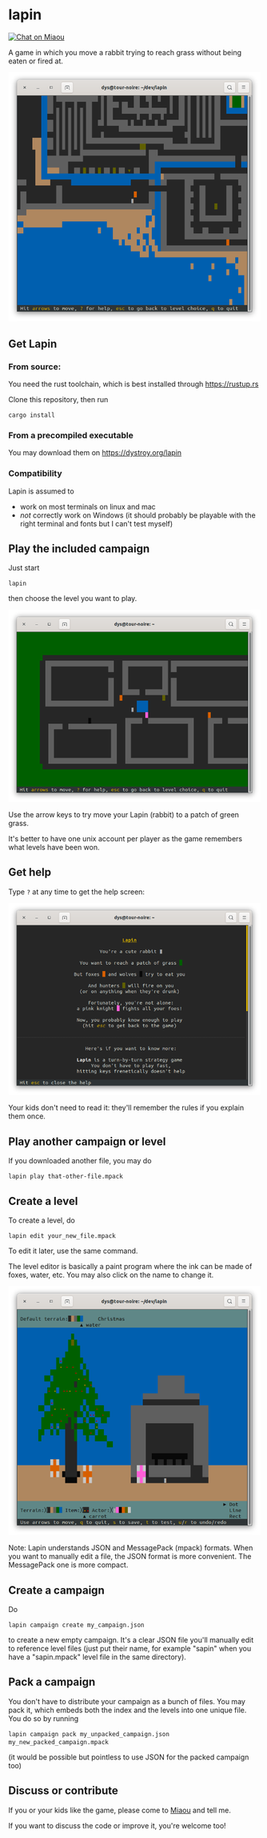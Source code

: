# lapin

[![Chat on Miaou][s1]][l1]

[s1]: https://miaou.dystroy.org/static/shields/room.svg
[l1]: https://miaou.dystroy.org/3

A game in which you move a rabbit trying to reach grass without being eaten or fired at.

![citadel-corner](img/citadel-corner.png)

## Get Lapin

### From source:

You need the rust toolchain, which is best installed through https://rustup.rs

Clone this repository, then run

    cargo install

### From a precompiled executable

You may download them on https://dystroy.org/lapin

### Compatibility

Lapin is assumed to

* work on most terminals on linux and mac
* *not* correctly work on Windows (it should probably be playable with the right terminal and fonts but I can't test myself)

## Play the included campaign

Just start

    lapin

then choose the level you want to play.

![village](img/village.png)

Use the arrow keys to try move your Lapin (rabbit) to a patch of green grass.

It's better to have one unix account per player as the game remembers what levels have been won.

## Get help

Type `?` at any time to get the help screen:

![help](img/help.png)

Your kids don't need to read it: they'll remember the rules if you explain them once.

## Play another campaign or level

If you downloaded another file, you may do

    lapin play that-other-file.mpack

## Create a level

To create a level, do

    lapin edit your_new_file.mpack

To edit it later, use the same command.

The level editor is basically a paint program where the ink can be made of foxes, water, etc. You may also click on the name to change it.

![sapin](img/sapin.png)

Note: Lapin understands JSON and MessagePack (mpack) formats. When you want to manually edit a file, the JSON format is more convenient. The MessagePack one is more compact.

## Create a campaign

Do

    lapin campaign create my_campaign.json

to create a new empty campaign. It's a clear JSON file you'll manually edit to reference level files (just put their name, for example "sapin" when you have a "sapin.mpack" level file in the same directory).

## Pack a campaign

You don't have to distribute your campaign as a bunch of files. You may pack it, which embeds both the index and the levels into one unique file. You do so by running

    lapin campaign pack my_unpacked_campaign.json my_new_packed_campaign.mpack

(it would be possible but pointless to use JSON for the packed campaign too)

## Discuss or contribute

If you or your kids like the game, please come to [Miaou](https://miaou.dystroy.org/3) and tell me.

If you want to discuss the code or improve it, you're welcome too!
